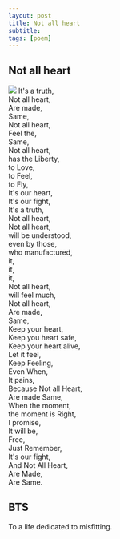 ```yaml
---
layout: post
title: Not all heart
subtitle: 
tags: [poem]
---
```

## Not all heart 
![](https://i.imgur.com/BBDGZ26.png)
It's a truth,  
Not all heart,  
Are made,  
Same,  
Not all heart,  
Feel the,  
Same,  
Not all heart,  
has the Liberty,  
to Love,  
to Feel,  
to Fly,  
It's our heart,  
It's our fight,  
It's a truth,  
Not all heart,  
Not all heart,  
will be understood,  
even by those,  
who manufactured,  
it,  
it,  
it,  
Not all heart,  
will feel much,  
Not all heart,  
Are made,  
Same,  
Keep your heart,  
Keep you heart safe,  
Keep your heart alive,  
Let it feel,  
Keep Feeling,  
Even When,  
It pains,  
Because Not all Heart,  
Are made Same,  
When the moment,  
the moment is Right,  
I promise,  
It will be,  
Free,  
Just Remember,  
It's our fight,  
And Not All Heart,  
Are Made,  
Are Same.

## BTS
To a life dedicated to misfitting.